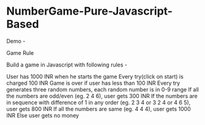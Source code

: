 # NumberGame-Pure-Javascript-Based

Demo -

Game Rule

Build a game in Javascript with following rules -

User has 1000 INR when he starts the game
Every try(click on start) is charged 100 INR
Game is over if user has less than 100 INR
Every try generates three random numbers, each random number is in 0-9 range
If all the numbers are odd/even (eg. 2 4 6), user gets 300 INR
If the numbers are in sequence with difference of 1 in any order (eg. 2 3 4 or 3 2 4 or 4 6 5), user gets 800 INR
If all the numbers are same (eg. 4 4 4), user gets 1000 INR
Else user gets no money


